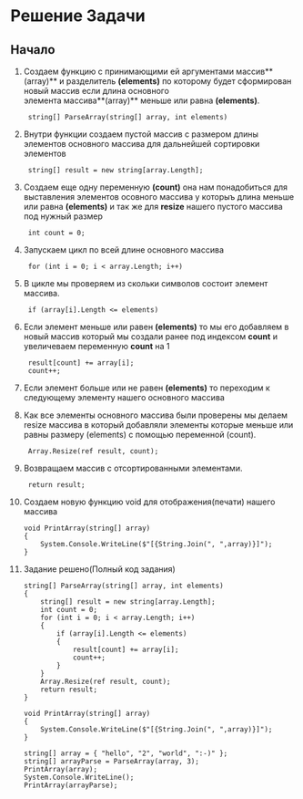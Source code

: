 # Решение Задачи 

## Начало
1. Создаем функцию с принимающими ей аргументами массив**(array)** и разделитель **(elements)** по которому будет сформирован новый массив если длина основного  
элемента массива**(array)** меньше или равна **(elements)**.

        string[] ParseArray(string[] array, int elements)

2. Внутри функции создаем пустой массив с размером длины элементов основного массива для дальнейшей сортировки элементов

        string[] result = new string[array.Length];

3. Создаем еще одну переменную **(count)** она нам понадобиться для выставления элементов осовного массива у которыъ длина меньше или равна **(elements)** и так же для **resize** нашего пустого массива под нужный размер

        int count = 0;

4. Запускаем цикл по всей длине основного массива

        for (int i = 0; i < array.Length; i++)

5. В цикле мы проверяем из скольки символов состоит элемент массива.

        if (array[i].Length <= elements)

6. Если элемент меньше или равен **(elements)** то мы его добавляем в новый массив который мы создали ранее под индексом **count** и увеличеваем переменную **count** на 1

        result[count] += array[i];
        count++;

7. Если элемент больше или не равен **(elements)** то переходим к следующему элементу нашего основного массива
8. Как все элементы основного массива были проверены мы делаем resize массива в который добавляли элементы которые меньше или равны размеру (elements) с помощью переменной (count).

        Array.Resize(ref result, count);

9. Возвращаем массив с отсортированными элементами.

        return result;

10. Создаем новую функцию void для отображения(печати) нашего массива

        void PrintArray(string[] array)
        {
            System.Console.WriteLine($"[{String.Join(", ",array)}]");
        }

11. Задание решено(Полный код задания)


        string[] ParseArray(string[] array, int elements)
        {
            string[] result = new string[array.Length];
            int count = 0;
            for (int i = 0; i < array.Length; i++)
            {
                if (array[i].Length <= elements)
                {
                    result[count] += array[i];
                    count++;
                }
            }
            Array.Resize(ref result, count);
            return result;
        }

        void PrintArray(string[] array)
        {
            System.Console.WriteLine($"[{String.Join(", ",array)}]");
        }

        string[] array = { "hello", "2", "world", ":-)" };
        string[] arrayParse = ParseArray(array, 3);
        PrintArray(array);
        System.Console.WriteLine();
        PrintArray(arrayParse);
